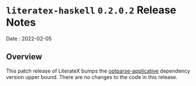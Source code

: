 # `literatex-haskell` `0.2.0.2` Release Notes

Date
: 2022-02-05

## Overview

This patch release of LiterateX bumps the [optparse-applicative][] dependency
version upper bound.  There are no changes to the code in this release.

[optparse-applicative]: <https://hackage.haskell.org/package/optparse-applicative>
